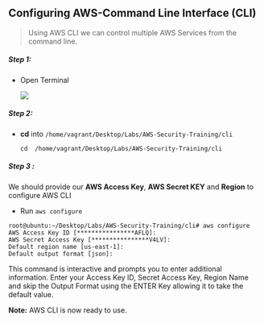 ## Configuring AWS-Command Line Interface (CLI)
>Using AWS CLI we can control multiple AWS Services from 
the command line.


##### Step 1:

* Open Terminal

	![](img/terminal.png)

##### Step 2:

*  **cd** into  `/home/vagrant/Desktop/Labs/AWS-Security-Training/cli`

    ```commandline
    cd  /home/vagrant/Desktop/Labs/AWS-Security-Training/cli
    ```


##### Step 3 :

We should provide our **AWS Access Key**, **AWS Secret KEY** and **Region** to configure AWS CLI

* Run `aws configure`

```commandline
root@ubuntu:~/Desktop/Labs/AWS-Security-Training/cli# aws configure
AWS Access Key ID [****************AFLQ]: 
AWS Secret Access Key [****************V4LV]: 
Default region name [us-east-1]: 
Default output format [json]: 
```

This command is interactive and prompts you to enter additional information. Enter your Access Key ID, Secret Access Key, Region Name and skip the Output Format using the ENTER Key allowing it to take the default value.



**Note:**  AWS CLI is now ready to use.

